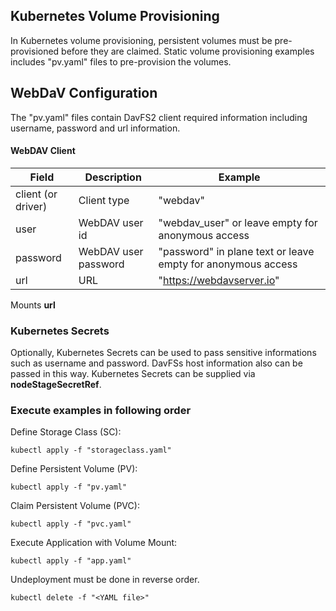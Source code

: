 ## Kubernetes Volume Provisioning

In Kubernetes volume provisioning, persistent volumes must be pre-provisioned before they are claimed. Static volume provisioning examples includes "pv.yaml" files to pre-provision the volumes.

## WebDaV Configuration

The "pv.yaml" files contain DavFS2 client required information including username, password and url information.

#### WebDAV Client
| Field | Description | Example |
| --- | --- | --- |
| client (or driver) | Client type | "webdav" |
| user | WebDAV user id | "webdav_user" or leave empty for anonymous access |
| password | WebDAV user password | "password" in plane text or leave empty for anonymous access |
| url | URL | "https://webdavserver.io" |

Mounts **url**

### Kubernetes Secrets

Optionally, Kubernetes Secrets can be used to pass sensitive informations such as username and password.
DavFSs host information also can be passed in this way.
Kubernetes Secrets can be supplied via **nodeStageSecretRef**.

### Execute examples in following order

Define Storage Class (SC):
```shell script
kubectl apply -f "storageclass.yaml"
```

Define Persistent Volume (PV):
```shell script
kubectl apply -f "pv.yaml"
```

Claim Persistent Volume (PVC):
```shell script
kubectl apply -f "pvc.yaml"
```

Execute Application with Volume Mount:
```shell script
kubectl apply -f "app.yaml"
```

Undeployment must be done in reverse order.
```shell script
kubectl delete -f "<YAML file>"
```

